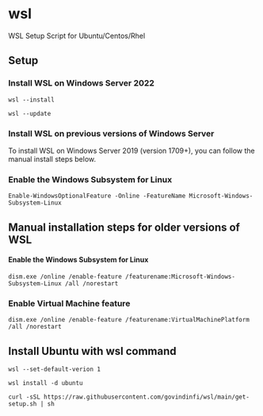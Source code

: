 # wsl
WSL Setup Script for Ubuntu/Centos/Rhel

## Setup

### Install WSL on Windows Server 2022

```
wsl --install
```

```
wsl --update
```

### Install WSL on previous versions of Windows Server
To install WSL on Windows Server 2019 (version 1709+), you can follow the manual install steps below.

### Enable the Windows Subsystem for Linux

```
Enable-WindowsOptionalFeature -Online -FeatureName Microsoft-Windows-Subsystem-Linux
```

## Manual installation steps for older versions of WSL

#### Enable the Windows Subsystem for Linux

```
dism.exe /online /enable-feature /featurename:Microsoft-Windows-Subsystem-Linux /all /norestart
```

### Enable Virtual Machine feature

```
dism.exe /online /enable-feature /featurename:VirtualMachinePlatform /all /norestart
```

## Install Ubuntu with wsl command 

```
wsl --set-default-verion 1
```
```
wsl install -d ubuntu 
```

```
curl -sSL https://raw.githubusercontent.com/govindinfi/wsl/main/get-setup.sh | sh
```

